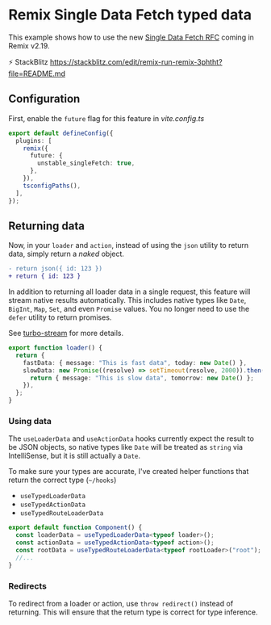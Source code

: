 # Remix Single Data Fetch typed data

This example shows how to use the new [Single Data Fetch RFC](https://github.com/remix-run/remix/discussions/7640) coming in Remix v2.19.

⚡️ StackBlitz https://stackblitz.com/edit/remix-run-remix-3phtht?file=README.md

## Configuration

First, enable the `future` flag for this feature in _vite.config.ts_

```ts
export default defineConfig({
  plugins: [
    remix({
      future: {
        unstable_singleFetch: true,
      },
    }),
    tsconfigPaths(),
  ],
});
```

## Returning data

Now, in your `loader` and `action`, instead of using the `json` utility to return data, simply return a _naked_ object.

```diff
- return json({ id: 123 })
+ return { id: 123 }
```

In addition to returning all loader data in a single request, this feature will
stream native results automatically. This includes native types like `Date`, `BigInt`,
`Map`, `Set`, and even `Promise` values. You no longer need to use the `defer` utility
to return promises.

See [turbo-stream](https://github.com/jacob-ebey/turbo-stream) for more details.

```ts
export function loader() {
  return {
    fastData: { message: "This is fast data", today: new Date() },
    slowData: new Promise((resolve) => setTimeout(resolve, 2000)).then(() => {
      return { message: "This is slow data", tomorrow: new Date() };
    }),
  };
}
```

### Using data

The `useLoaderData` and `useActionData` hooks currently expect the result to be JSON objects, so native types like `Date` will be treated as `string` via IntelliSense, but it is still actually a `Date`.

To make sure your types are accurate, I've created helper functions that return the correct type (`~/hooks`)

- `useTypedLoaderData`
- `useTypedActionData`
- `useTypedRouteLoaderData`

```ts
export default function Component() {
  const loaderData = useTypedLoaderData<typeof loader>();
  const actionData = useTypedActionData<typeof action>();
  const rootData = useTypedRouteLoaderData<typeof rootLoader>("root");
  //...
}
```

### Redirects

To redirect from a loader or action, use `throw redirect()` instead of returning.
This will ensure that the return type is correct for type inference.
